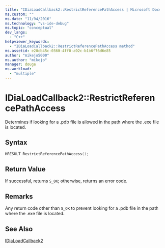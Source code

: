 ```yaml
---
title: "IDiaLoadCallback2::RestrictReferencePathAccess | Microsoft Docs"
ms.custom: ""
ms.date: "11/04/2016"
ms.technology: "vs-ide-debug"
ms.topic: "conceptual"
dev_langs: 
  - "C++"
helpviewer_keywords: 
  - "IDiaLoadCallback2::RestrictReferencePathAccess method"
ms.assetid: e20cb45c-0360-4ff0-a92c-b1b6f76d6e85
author: "mikejo5000"
ms.author: "mikejo"
manager: douge
ms.workload: 
  - "multiple"
---
```

# IDiaLoadCallback2::RestrictReferencePathAccess
Determines if looking for a .pdb file is allowed in the path where the .exe file is located.  
  
## Syntax  
  
```C++  
HRESULT RestrictReferencePathAccess();  
```  
  
## Return Value  
 If successful, returns `S_OK`; otherwise, returns an error code.  
  
## Remarks  
 Any return code other than `S_OK` to prevent looking for a .pdb file in the path where the .exe file is located.  
  
## See Also  
 [IDiaLoadCallback2](../../debugger/debug-interface-access/idialoadcallback2.md)